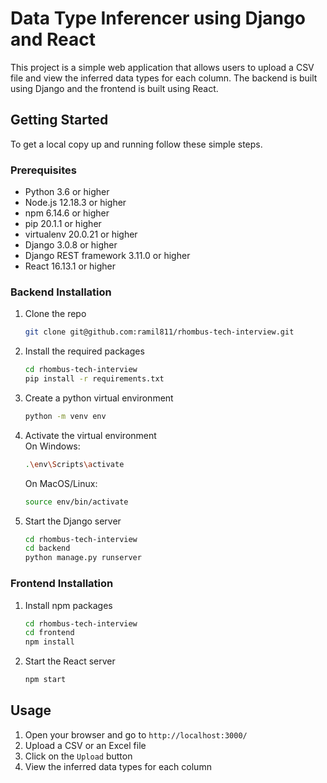 # Data Type Inferencer using Django and React

This project is a simple web application that allows users to upload a CSV file and view the inferred data types for each column. The backend is built using Django and the frontend is built using React.

## Getting Started

To get a local copy up and running follow these simple steps.

### Prerequisites

- Python 3.6 or higher
- Node.js 12.18.3 or higher
- npm 6.14.6 or higher
- pip 20.1.1 or higher
- virtualenv 20.0.21 or higher
- Django 3.0.8 or higher
- Django REST framework 3.11.0 or higher
- React 16.13.1 or higher

### Backend Installation

1. Clone the repo
   ```sh
   git clone git@github.com:ramil811/rhombus-tech-interview.git
    ```

2. Install the required packages
    ```sh
    cd rhombus-tech-interview
    pip install -r requirements.txt
    ```

3. Create a python virtual environment

    ```sh
    python -m venv env
    ```

4. Activate the virtual environment
    <br/>
    On Windows:
    <br/>
    ```sh
    .\env\Scripts\activate
    ```
    On MacOS/Linux:
    <br/>
    ```sh
    source env/bin/activate
    ```

5. Start the Django server
    ```sh
    cd rhombus-tech-interview
    cd backend
    python manage.py runserver
    ```

### Frontend Installation

1. Install npm packages
    ```sh
    cd rhombus-tech-interview
    cd frontend
    npm install
    ```

2. Start the React server
    ```sh
    npm start
    ```

## Usage

1. Open your browser and go to `http://localhost:3000/`
2. Upload a CSV or an Excel file
3. Click on the `Upload` button
4. View the inferred data types for each column

